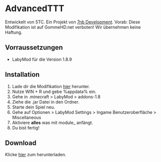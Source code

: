 # AdvancedTTT

Entwickelt von 5TC. Ein Projekt von [7nb Development](https://7nb.org).
Vorab: Diese Modifikation ist auf GommeHD.net verboten! Wir übernehmen keine Haftung.

## Vorraussetzungen
- LabyMod für die Version 1.8.9

## Installation
1. Lade dir die Modifikation [hier](https://7nb.org/mod/releases) herunter.
2. Nutze WIN + R und gebe %appdata% ein.
3. Gehe in .minecraft > LabyMod > addons-1.8
4. Ziehe die .jar Datei in den Ordner.
5. Starte dein Spiel neu.
6. Gehe auf Optionen > LabyMod Settings > Ingame Benutzeroberfläche > Miscellaneous
7. Aktiviere **alles** was mit module_ anfängt.
8. Du bist fertig!

## Download
Klicke [hier](https://7nb.org/mod/releases) zum herunterladen.